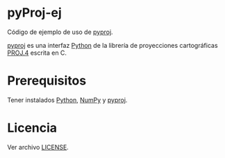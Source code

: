 # pyProj-ej

Código de ejemplo de uso de [pyproj][pp].

[pyproj][pp] es una interfaz [Python][py] de la librería de proyecciones cartográficas [PROJ.4][proj] escrita en C.

# Prerequisitos

Tener instalados [Python][py], [NumPy][np] y [pyproj][pp].

# Licencia

Ver archivo [LICENSE](https://raw.github.com/quijot/pyproj-ej/master/LICENSE).

[py]: http://www.python.org/ "Python Programming Language"
[pp]: https://code.google.com/p/pyproj/ "pyproj: Pyrex generated python interface to PROJ.4 library"
[proj]: http://trac.osgeo.org/proj/ "PROJ.4 - Cartographic Projections Library"
[np]: http://numpy.scipy.org/ "NumPy is the fundamental package for scientific computing with Python"